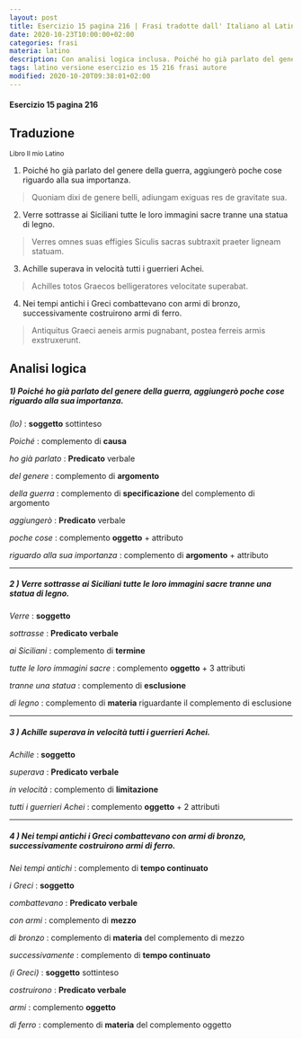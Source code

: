 ```yaml
---
layout: post
title: Esercizio 15 pagina 216 | Frasi tradotte dall' Italiano al Latino | Analisi logica inclusa.
date: 2020-10-23T10:00:00+02:00
categories: frasi
materia: latino
description: Con analisi logica inclusa. Poiché ho già parlato del genere della guerra aggiungerò.  Verre sottrasse ai Siciliani tutte le loro immagini. Nei tempi antichi i Greci combattevano con armi di bronzo. Achille superava in velocità tutti i guerrieri Achei. Complemento di materia, mezzo, limitazione... 
tags: latino versione esercizio es 15 216 frasi autore
modified: 2020-10-20T09:38:01+02:00
---
```


#### Esercizio 15 pagina 216
## Traduzione
<sub> Libro Il mio Latino </sub>

1) Poiché ho già parlato del genere della guerra, aggiungerò poche cose riguardo alla sua importanza. 

> Quoniam dixi de genere belli, adiungam exiguas res de gravitate sua.

2) Verre sottrasse ai Siciliani tutte le loro immagini sacre tranne una statua di legno.

> Verres omnes suas effigies Siculis sacras subtraxit praeter ligneam statuam.

3) Achille superava in velocità tutti i guerrieri Achei.

> Achilles totos Graecos belligeratores velocitate superabat.

4) Nei tempi antichi i Greci combattevano con armi di bronzo, successivamente costruirono armi di ferro.

> Antiquitus Graeci aeneis armis pugnabant, postea ferreis armis exstruxerunt.

## Analisi logica

##### 1) Poiché ho già parlato del genere della guerra, aggiungerò poche cose riguardo alla sua importanza. 

_(Io)_ : **soggetto** sottinteso

_Poiché_ : complemento di **causa**

_ho già parlato_ : **Predicato** verbale

_del genere_ : complemento di **argomento**

_della guerra_ : complemento di **specificazione** del complemento di argomento

_aggiungerò_ : **Predicato** verbale

_poche cose_ : complemento **oggetto** + attributo

_riguardo alla sua importanza_ : complemento di **argomento** + attributo

----
 
##### 2 )  Verre sottrasse ai Siciliani tutte le loro immagini sacre tranne una statua di legno.

_Verre_ : **soggetto**

_sottrasse_ : **Predicato verbale**

_ai Siciliani_ : complemento di **termine**

_tutte le loro immagini sacre_ : complemento **oggetto** + 3 attributi

_tranne una statua_ : complemento di **esclusione** 

_di legno_ : complemento di **materia** riguardante il complemento di esclusione

---

##### 3 ) Achille superava in velocità tutti i guerrieri Achei.

_Achille_ : **soggetto**

_superava_ : **Predicato verbale**

_in velocità_ : complemento di **limitazione**

_tutti i guerrieri Achei_ : complemento **oggetto** + 2 attributi

---

##### 4 ) Nei tempi antichi i Greci combattevano con armi di bronzo, successivamente costruirono armi di ferro.

_Nei tempi antichi_ : complemento di **tempo continuato**

_i Greci_ : **soggetto**

_combattevano_ : **Predicato verbale**

_con armi_ : complemento di **mezzo**

_di bronzo_ : complemento di **materia** del complemento di mezzo

_successivamente_ : complemento di **tempo continuato**

_(i Greci)_ : **soggetto** sottinteso

_costruirono_ : **Predicato verbale**

_armi_ : complemento **oggetto**

_di ferro_ : complemento di **materia** del complemento oggetto
